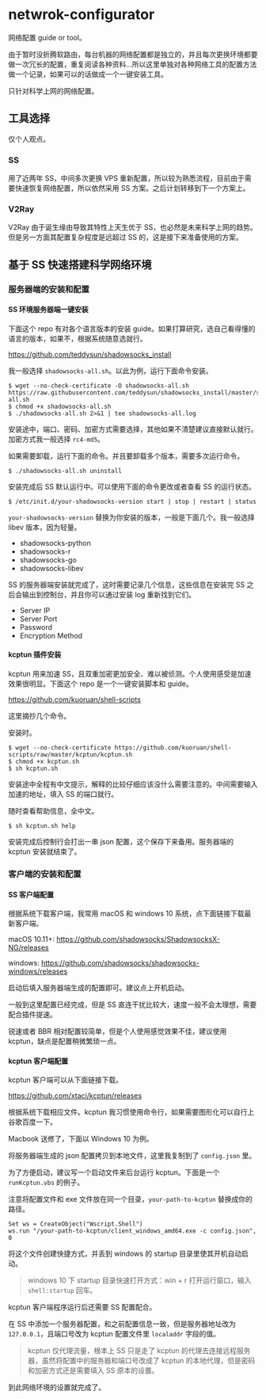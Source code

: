 # netwrok-configurator

网络配置 guide or tool。

由于暂时没折腾软路由，每台机器的网络配置都是独立的，并且每次更换环境都要做一次冗长的配置，重复阅读各种资料...所以这里单独对各种网络工具的配置方法做一个记录，如果可以的话做成一个一键安装工具。

只针对科学上网的网络配置。

## 工具选择

仅个人观点。

### SS

用了近两年 SS，中间多次更换 VPS 重新配置，所以较为熟悉流程，目前由于需要快速恢复网络配置，所以依然采用 SS 方案。之后计划转移到下一个方案上。

### V2Ray

V2Ray 由于诞生缘由导致其特性上天生优于 SS，也必然是未来科学上网的趋势。但是另一方面其配置复杂程度是远超过 SS 的，这是接下来准备使用的方案。

## 基于 SS 快速搭建科学网络环境

### 服务器端的安装和配置

#### SS 环境服务器端一键安装

下面这个 repo 有对各个语言版本的安装 guide。如果打算研究，选自己看得懂的语言的版本，如果不，根据系统随意选就行。

https://github.com/teddysun/shadowsocks_install

我一般选择 `shadowsocks-all.sh`。以此为例，运行下面命令安装。

```shell
$ wget --no-check-certificate -O shadowsocks-all.sh https://raw.githubusercontent.com/teddysun/shadowsocks_install/master/shadowsocks-all.sh
$ chmod +x shadowsocks-all.sh
$ ./shadowsocks-all.sh 2>&1 | tee shadowsocks-all.log
```

安装途中，端口、密码、加密方式需要选择，其他如果不清楚建议直接默认就行。加密方式我一般选择 `rc4-md5`。

如果需要卸载，运行下面的命令。并且要卸载多个版本，需要多次运行命令。

```shell
$ ./shadowsocks-all.sh uninstall
```

安装完成后 SS 默认运行中。可以使用下面的命令更改或者查看 SS 的运行状态。

```shell
$ /etc/init.d/your-shadowsocks-version start | stop | restart | status
```

`your-shadowsocks-version` 替换为你安装的版本，一般是下面几个。我一般选择 libev 版本，因为轻量。

- shadowsocks-python
- shadowsocks-r
- shadowsocks-go
- shadowsocks-libev

SS 的服务器端安装就完成了，这时需要记录几个信息，这些信息在安装完 SS 之后会输出到控制台，并且你可以通过安装 log 重新找到它们。

- Server IP
- Server Port
- Password
- Encryption Method

#### kcptun 插件安装

kcptun 用来加速 SS，且双重加密更加安全、难以被侦测。个人使用感受是加速效果很明显。下面这个 repo 是一个一键安装脚本和 guide。

https://github.com/kuoruan/shell-scripts

这里摘抄几个命令。

安装时。

```shell
$ wget --no-check-certificate https://github.com/kuoruan/shell-scripts/raw/master/kcptun/kcptun.sh
$ chmod +x kcptun.sh
$ sh kcptun.sh
```

安装途中全程有中文提示，解释的比较仔细应该没什么需要注意的。中间需要输入加速的地址，填入 SS 的端口就行。

随时查看帮助信息，全中文。

```shell
$ sh kcptun.sh help
```

安装完成后控制行会打出一串 json 配置，这个保存下来备用。服务器端的 kcptun 安装就结束了。

### 客户端的安装和配置

#### SS 客户端配置

根据系统下载客户端，我常用 macOS 和 windows 10 系统，点下面链接下载最新客户端。

macOS 10.11+: https://github.com/shadowsocks/ShadowsocksX-NG/releases

windows: https://github.com/shadowsocks/shadowsocks-windows/releases

启动后填入服务器端生成的配置即可。建议点上开机启动。

一般到这里配置已经完成，但是 SS 直连干扰比较大，速度一般不会太理想，需要配合插件提速。

锐速或者 BBR 相对配置较简单，但是个人使用感觉效果不佳，建议使用 kcptun，缺点是配置稍微繁琐一点。

#### kcptun 客户端配置

kcptun 客户端可以从下面链接下载。

https://github.com/xtaci/kcptun/releases

根据系统下载相应文件。kcptun 我习惯使用命令行，如果需要图形化可以自行上谷歌百度一下。

Macbook 送修了，下面以 Windows 10 为例。

将服务器端生成的 json 配置拷贝到本地文件，这里我复制到了 `config.json` 里。

为了方便启动，建议写一个启动文件来后台运行 kcptun。下面是一个 `runKcptun.vbs` 的例子。

注意将配置文件和 exe 文件放在同一个目录，`your-path-to-kcptun` 替换成你的路径。

```vbs
Set ws = CreateObject("Wscript.Shell")
ws.run "/your-path-to-kcptun/client_windows_amd64.exe -c config.json", 0
```

将这个文件创建快捷方式，并丢到 windows 的 startup 目录里使其开机自动启动。

> windows 10 下 startup 目录快速打开方式：win + r 打开运行窗口，输入 `shell:startup` 回车。

kcptun 客户端程序运行后还需要 SS 配置配合。

在 SS 中添加一个服务器配置，和之前配置信息一致，但是服务器地址改为 `127.0.0.1`，且端口号改为 kcptun 配置文件里 `localaddr` 字段的值。

> kcptun 仅代理流量，根本上 SS 只是走了 kcptun 的代理去连接远程服务器，虽然将配置中的服务器和端口号改成了 kcptun 的本地代理，但是密码和加密方式还是需要填入 SS 原本的设置。

到此网络环境的设置就完成了。
